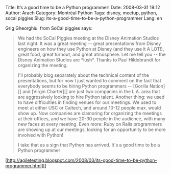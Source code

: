 Title: It&#8217;s a good time to be a Python programmer!
Date: 2008-03-31 19:12
Author: Arach
Category: Montréal Python
Tags: disney, meetup, python, socal piggies
Slug: its-a-good-time-to-be-a-python-programmer
Lang: en

<p>
Grig Gheorghiu  from SoCal piggies says:

> We had the SoCal Piggies meeting at the Disney Animation Studios last
> night. It was a great meeting -- great presentations from Disney
> engineers on how they use Python at Disney (and they use it A LOT!),
> great food, great turnout, and great atmosphere. Let me tell you --
> the Disney Animation Studios are \*lush\*. Thanks to Paul Hildebrandt
> for organizing the meeting.
>
> </p>
> I'll probably blog separately about the technical content of the
> presentations, but for now I just wanted to comment on the fact that
> everybody seems to be hiring Python programmers -- [Gorilla Nation][]
> and [Virgin Charter][] are just two companies in the L.A. area that
> are aggressively looking to hire Python talent. Another thing: we used
> to have difficulties in finding venues for our meetings. We used to
> meet at either USC or Caltech, and around 10-12 people max. would show
> up. Now companies are clamoring for organizing the meetings at their
> offices, and we have 20-30 people in the audience, with many new faces
> at every meeting. Even more: Ruby on Rails programmers are showing up
> at our meetings, looking for an opportunity to be more involved with
> Python!
>
> <p>
> I take that as a sign that Python has arrived. It's a good time to be
> a Python programmer

[http://agiletesting.blogspot.com/2008/03/its-good-time-to-be-python-programmer.html][]

</p>

  [Gorilla Nation]: http://gorillanation.com/
  [Virgin Charter]: http://https//www.virgincharter.com/
  [http://agiletesting.blogspot.com/2008/03/its-good-time-to-be-python-programmer.html]:
    http://agiletesting.blogspot.com/2008/03/its-good-time-to-be-python-programmer.html
    "It's a good time to be a python programmer."
